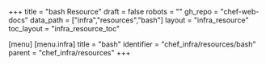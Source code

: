 +++
title = "bash Resource"
draft = false
robots = ""
gh_repo = "chef-web-docs"
data_path = ["infra","resources","bash"]
layout = "infra_resource"
toc_layout = "infra_resource_toc"

[menu]
  [menu.infra]
    title = "bash"
    identifier = "chef_infra/resources/bash"
    parent = "chef_infra/resources"
+++

<!-- The contents of this page are automatically generated from the bash.yaml file in the data directory. -->
<!-- To suggest a change, edit the https://github.com/chef/chef/blob/main/lib/chef/resource/bash.rb file
      and submit a pull request to the https://github.com/chef/chef repository. -->

